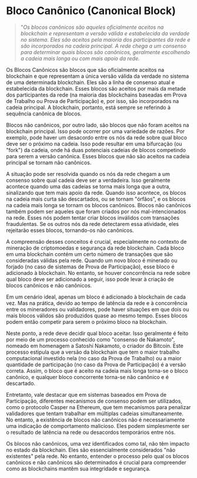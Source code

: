 # Bloco Canônico (Canonical Block)

>"*Os blocos canônicos são aqueles oficialmente aceitos na blockchain e representam a versão válida e estabelecida da verdade no sistema. Eles são aceitos pela maioria dos participantes da rede e são incorporados na cadeia principal. A rede chega a um consenso para determinar quais blocos são canônicos, geralmente escolhendo a cadeia mais longa ou com mais apoio da rede.*

Os Blocos Canônicos são blocos que são oficialmente aceitos na blockchain e que representam a única versão válida da verdade no sistema de uma determinada blockchain. Eles são a linha de consenso atual e estabelecida da blockchain. Esses blocos são aceitos por mais da metade dos participantes da rede (na maioria das blockchains baseadas em Prova de Trabalho ou Prova de Participação) e, por isso, são incorporados na cadeia principal. A blockchain, portanto, está sempre se referindo à sequência canônica de blocos.

Blocos não canônicos, por outro lado, são blocos que não foram aceitos na blockchain principal. Isso pode ocorrer por uma variedade de razões. Por exemplo, pode haver um desacordo entre os nós da rede sobre qual bloco deve ser o próximo na cadeia. Isso pode resultar em uma bifurcação (ou "fork") da cadeia, onde há duas potenciais cadeias de blocos competindo para serem a versão canônica. Esses blocos que não são aceitos na cadeia principal se tornam não canônicos.

A situação pode ser resolvida quando os nós da rede chegam a um consenso sobre qual cadeia deve ser a verdadeira. Isso geralmente acontece quando uma das cadeias se torna mais longa que a outra, sinalizando que tem mais apoio da rede. Quando isso acontece, os blocos na cadeia mais curta são descartados, ou se tornam "órfãos", e os blocos na cadeia mais longa se tornam os blocos canônicos. Blocos não canônicos também podem ser aqueles que foram criados por nós mal-intencionados na rede. Esses nós podem tentar criar blocos inválidos com transações fraudulentas. Se os outros nós da rede detectarem essa atividade, eles rejeitarão esses blocos, tornando-os não canônicos.

A compreensão desses conceitos é crucial, especialmente no contexto de mineração de criptomoedas e segurança da rede blockchain. Cada bloco em uma blockchain contém um certo número de transações que são consideradas válidas pela rede. Quando um novo bloco é minerado ou forjado (no caso de sistemas de Prova de Participação), esse bloco é adicionado à blockchain. No entanto, se houver concorrência na rede sobre qual bloco deve ser adicionado a seguir, isso pode levar à criação de blocos canônicos e não canônicos.

Em um cenário ideal, apenas um bloco é adicionado à blockchain de cada vez. Mas na prática, devido ao tempo de latência da rede e à concorrência entre os mineradores ou validadores, pode haver situações em que dois ou mais blocos válidos são produzidos quase ao mesmo tempo. Esses blocos podem então competir para serem o próximo bloco na blockchain.

Neste ponto, a rede deve decidir qual bloco aceitar. Isso geralmente é feito por meio de um processo conhecido como "consenso de Nakamoto", nomeado em homenagem a Satoshi Nakamoto, o criador do Bitcoin. Este processo estipula que a versão da blockchain que tem o maior trabalho computacional investido nela (no caso da Prova de Trabalho) ou a maior quantidade de participação (no caso da Prova de Participação) é a versão correta. Assim, o bloco que é aceito na cadeia mais longa torna-se o bloco canônico, e qualquer bloco concorrente torna-se não canônico e é descartado.

Entretanto, vale destacar que em sistemas baseados em Prova de Participação, diferentes mecanismos de consenso podem ser utilizados, como o protocolo Casper na Ethereum, que tem mecanismos para penalizar validadores que tentam trabalhar em múltiplas cadeias simultaneamente. No entanto, a existência de blocos não canônicos não é necessariamente uma indicação de comportamento malicioso. Eles podem simplesmente ser o resultado de latência na rede ou desacordos temporários entre nós.

Os blocos não canônicos, uma vez identificados como tal, não têm impacto no estado da blockchain. Eles são essencialmente considerados "não existentes" pela rede. No entanto, entender o processo pelo qual os blocos canônicos e não canônicos são determinados é crucial para compreender como as blockchains mantêm sua integridade e segurança.
